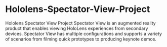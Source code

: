 # Hololens-Spectator-View-Project
Hololens Spectator View Project
Spectator View is an augmented reality product that enables viewing HoloLens experiences from secondary devices. Spectator View has multiple configurations and supports a variety of scenarios from filming quick prototypes to producing keynote demos.
